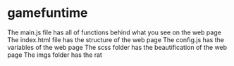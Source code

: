 # gamefuntime
The main.js file has all of functions behind what you see on the web page
The index.html file has the structure of the web page
The config.js has the variables of the web page
The scss folder has the beautification of the web page
The imgs folder has the rat
